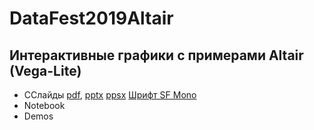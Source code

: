 # DataFest2019Altair
## Интерактивные графики с примерами Altair (Vega-Lite)

* ССлайды [pdf](DataFest_2019_Altair_v2.pdf), [pptx](DataFest_2019_Altair_v2.pptx) [ppsx](DataFest_2019_Altair_v3.ppsx) [Шрифт SF Mono](https://github.com/ZulwiyozaPutra/SF-Mono-Font)
* Notebook 
* Demos 